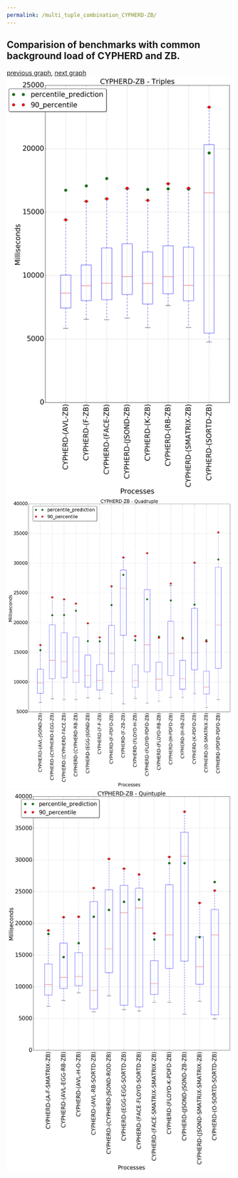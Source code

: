 ```yaml
---
permalink: /multi_tuple_combination_CYPHERD-ZB/
---
```



 ## Comparision of benchmarks with common background load of CYPHERD and ZB.

[previous graph](../multi_tuple_combination_CYPHERD-SORTD/), [next graph](../multi_tuple_combination_EGG-AVL/)
![graph figure](./images/triple/CYPHERD/CYPHERD-ZB_box.png)![graph figure](./images/quadruple/CYPHERD/CYPHERD-ZB_box.png)![graph figure](./images/quintuple/CYPHERD/CYPHERD-ZB_box.png)